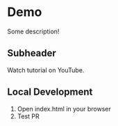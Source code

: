 # Demo

Some description!

## Subheader

Watch tutorial on YouTube.

## Local Development

1. Open index.html in your browser
2. Test PR